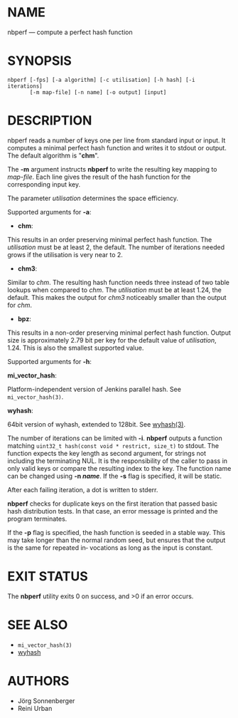 # NAME

nbperf — compute a perfect hash function

# SYNOPSIS

    nbperf [-fps] [-a algorithm] [-c utilisation] [-h hash] [-i iterations]
           [-m map-file] [-n name] [-o output] [input]

# DESCRIPTION

nbperf reads a number of keys one per line from standard input or input.  It computes a 
minimal perfect hash function and writes it to stdout or output.  The default algorithm is
"**chm**".

The **-m** argument instructs **nbperf** to write the resulting key
mapping to _map-file_.  Each line gives the result of the hash
function for the corresponding input key.

The parameter _utilisation_ determines the space efficiency.

Supported arguments for **-a**:

* **chm**:

This results in an order preserving minimal perfect hash function.
The _utilisation_ must be at least 2, the default.  The number of
iterations needed grows if the utilisation is very near to 2.

* **chm3**:

Similar to _chm_.  The resulting hash function needs three instead of
two table lookups when compared to _chm_.  The _utilisation_ must be at
least 1.24, the default.  This makes the output for _chm3_ noticeably
smaller than the output for _chm_.

* **bpz**:

This results in a non-order preserving minimal perfect hash function.
Output size is approximately 2.79 bit per key for the default value of
_utilisation_, 1.24.  This is also the smallest supported value.

Supported arguments for **-h**:

**mi_vector_hash**:

Platform-independent version of Jenkins parallel hash.  See
`mi_vector_hash(3)`.

**wyhash**:

64bit version of wyhash, extended to 128bit.
See [wyhash(3)](https://github.com/wangyi-fudan/wyhash).

The number of iterations can be limited with **-i**.  **nbperf**
outputs a function matching `uint32_t hash(const void * restrict, size_t)`
to stdout.  The function expects the key length as second
argument, for strings not including the terminating NUL.  It is the
responsibility of the caller to pass in only valid keys or compare the
resulting index to the key.  The function name can be changed using
**-n _name_**.  If the **-s** flag is specified, it will be static.

After each failing iteration, a dot is written to stderr.

**nbperf** checks for duplicate keys on the first iteration that passed
basic hash distribution tests.  In that case, an error message is
printed and the program terminates.

If the **-p** flag is specified, the hash function is seeded in a
stable way.  This may take longer than the normal random seed, but
ensures that the output is the same for repeated in‐ vocations as long
as the input is constant.

# EXIT STATUS

The **nbperf** utility exits 0 on success, and >0 if an error occurs.

# SEE ALSO

* `mi_vector_hash(3)`
* [wyhash](https://github.com/wangyi-fudan/wyhash)

# AUTHORS

* Jörg Sonnenberger
* Reini Urban
